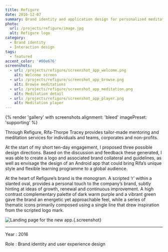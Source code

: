 ```yaml
---
title: Refigure
date: 2016-12-07
summary: Brand identity and application design for personalised meditation service.
photo:
  url: /projects/refigure/image.jpg
  alt: Refigure logo
category:
  - Brand identity
  - Interaction design
tags:
  - featured
accent_color: '#00e676'
screenshots:
  - url: /projects/refigure/screenshot_app_welcome.png
    alt: Welcome screen
  - url: /projects/refigure/screenshot_app_browse.png
    alt: Browse meditations
  - url: /projects/refigure/screenshot_app_meditation.png
    alt: Meditation detail
  - url: /projects/refigure/screenshot_app_player.png
    alt: Meditation player
---
```

{% render 'gallery' with screenshots
  alignment: 'bleed'
  imagePreset: 'supporting'
%}

Through Refigure, Rifa-Thorpe Tracey provides tailor-made mentoring and meditation services for individuals and teams, corporates and non-profits.

At the start of my short ten-day engagement, I proposed three possible design directions. Based on the discussion and feedback these generated, I was able to create a logo and associated brand collateral and guidelines, as well as envisage the design of an Android app that could bring Rifa’s unique style and flexible learning programme to a global audience.

At the heart of Refigure’s brand is the monogram. A scripted ‘r’ within a slanted oval, provides a personal touch to the company’s brand, subtly hinting at ideas of growth, renewal and continuous improvement. A high contrast complementary palette of dark warm purple and a vibrant green gave the brand an energetic yet approachable feel, while a series of thematic icons primarily composed using a single line that drew inspiration from the scripted logo mark.

![Landing page for the new app.](screenshot_homepage.png "Landing page to promote the new app."){.screenshot}

---

Year
: 2016

Role
: Brand identity and user experience design
